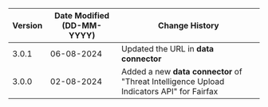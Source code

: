 | **Version** | **Date Modified (DD-MM-YYYY)** | **Change History**                          |
|-------------|--------------------------------|---------------------------------------------|
| 3.0.1       | 06-08-2024                     | Updated the URL in **data connector**       |
| 3.0.0       | 02-08-2024                     | Added a new **data connector** of "Threat Intelligence Upload Indicators API" for Fairfax| 
